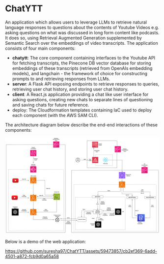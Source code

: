 # ChatYTT

An application which allows users to leverage LLMs to retrieve natural language responses to questions about the contents of
Youtube Videos e.g. asking questions on what was discussed in long form content like podcasts. It does so, using
Retrieval Augmented Generation supplemented by Semantic Search over the embeddings of video transcripts. The application
consists of four main components:
- **chatytt**: The core component containing interfaces to the Youtube API for fetching transcripts, the Pinecone DB vector database for
storing embeddings of these transcripts (retrieved from OpenAIs embedding models), and langchain - the framework of choice for constructing
prompts to and retrieving responses from LLMs.
- **server**: A Flask API exposing endpoints to retrieve responses to queries, retrieving user chat history, and storing
user chat history.
- **client**: A React.js application providing a chat like user interface for asking questions, creating new chats to
separate lines of questioning and saving chats for future reference.
- deploy: The Cloudformation templates containing IaC used to deploy each component (with the AWS SAM CLI).

The architecture diagram below describe the end-end interactions of these components:

![Test Image !](docs/architecture.drawio.png)

Below is a demo of the web application:

https://github.com/suresha97/ChatYTT/assets/59473857/cb2ef369-6add-4501-a872-fcb9d0a65a58



